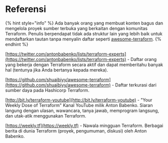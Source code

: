 # Referensi

{% hint style="info" %}
Ada banyak orang yang membuat konten bagus dan mengelola proyek sumber terbuka yang berkaitan dengan komunitas Terraform. Penulis berpendapat tidak ada struktur lain yang lebih baik untuk mendaftarkan tautan tanpa menyalin daftar seperti [awesome-terraform](https://github.com/shuaibiyy/awesome-terraform).
{% endhint %}

[https://twitter.com/antonbabenko/lists/terraform-experts](https://twitter.com/antonbabenko/lists/terraform-experts) - Daftar orang yang bekerja dengan Terraform secara aktif dan dapat memberitahu banyak hal (tentunya jika Anda bertanya kepada mereka).

[https://github.com/shuaibiyy/awesome-terraform](https://github.com/shuaibiyy/awesome-terraform) - Daftar terkurasi dari sumber daya pada Hashicorp Terraform.

[http://bit.ly/terraform-youtube](http://bit.ly/terraform-youtube) - "Your Weekly Dose of Terraform" Kanal YouTube milik Anton Babenko. Siaran langung dengan ulasan, wawancara, tanya jawab, memprogram langsung, dan utak-atik menggunakan Terraform.

[https://weekly.tf](https://weekly.tf) - Nawala mingguan Terraform. Berbagai berita di dunia Terraform (proyek, pengumuman, diskusi) oleh Anton Babenko.



